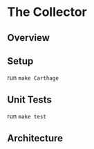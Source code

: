 # The Collector
## Overview


## Setup

run `make Carthage`

## Unit Tests

run `make test`

## Architecture

